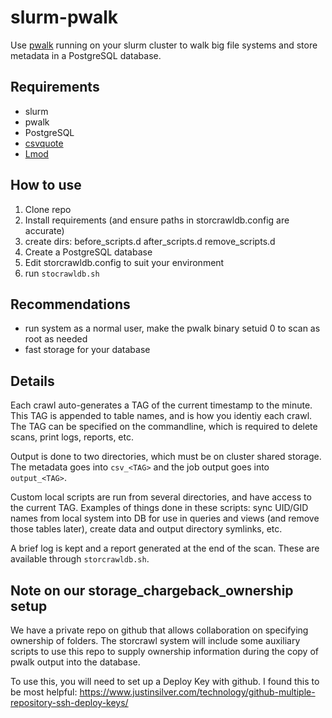 # slurm-pwalk
Use [pwalk](https://github.com/fizwit/filesystem-reporting-tools) running on your slurm cluster to walk big file systems and store metadata in a PostgreSQL database.

## Requirements
* slurm
* pwalk
* PostgreSQL
* [csvquote](https://github.com/dbro/csvquote)
* [Lmod](https://github.com/TACC/Lmod)

## How to use
1. Clone repo
2. Install requirements (and ensure paths in storcrawldb.config are accurate)
3. create dirs: before_scripts.d after_scripts.d remove_scripts.d
4. Create a PostgreSQL database
5. Edit storcrawldb.config to suit your environment
6. run `stocrawldb.sh`

## Recommendations
* run system as a normal user, make the pwalk binary setuid 0 to scan as root as needed
* fast storage for your database

## Details
Each crawl auto-generates a TAG of the current timestamp to the minute. This TAG is appended to table names, and is how you identiy each crawl. The TAG can be specified on the commandline, which is required to delete scans, print logs, reports, etc.

Output is done to two directories, which must be on cluster shared storage. The metadata goes into `csv_<TAG>` and the job output goes into `output_<TAG>`.

Custom local scripts are run from several directories, and have access to the current TAG. Examples of things done in these scripts: sync UID/GID names from local system into DB for use in queries and views (and remove those tables later), create data and output directory symlinks, etc.

A brief log is kept and a report generated at the end of the scan. These are available through `storcrawldb.sh`.

## Note on our storage_chargeback_ownership setup
We have a private repo on github that allows collaboration on specifying ownership of folders. The storcrawl system will include some auxiliary scripts to use this repo to supply ownership information during the copy of pwalk output into the database.

To use this, you will need to set up a Deploy Key with github. I found this to be most helpful:
https://www.justinsilver.com/technology/github-multiple-repository-ssh-deploy-keys/
